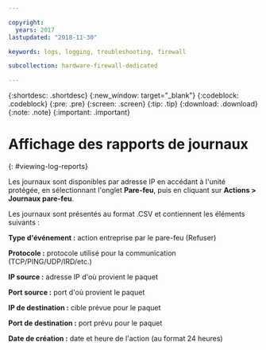 ```yaml
---

copyright:
  years: 2017
lastupdated: "2018-11-30"

keywords: logs, logging, troubleshooting, firewall

subcollection: hardware-firewall-dedicated

---
```


{:shortdesc: .shortdesc}
{:new_window: target="_blank"}
{:codeblock: .codeblock}
{:pre: .pre}
{:screen: .screen}
{:tip: .tip}
{:download: .download}
{:note: .note}
{:important: .important}

# Affichage des rapports de journaux
{: #viewing-log-reports}

Les journaux sont disponibles par adresse IP en accédant à l'unité protégée, en sélectionnant l'onglet **Pare-feu**, puis en cliquant sur **Actions > Journaux pare-feu**.

Les journaux sont présentés au format .CSV et contiennent les éléments suivants :

**Type d'événement :** action entreprise par le pare-feu (Refuser)

**Protocole :** protocole utilisé pour la communication (TCP/PING/UDP/IRD/etc.)

**IP source :** adresse IP d'où provient le paquet

**Port source :** port d'où provient le paquet

**IP de destination :** cible prévue pour le paquet

**Port de destination :** port prévu pour le paquet

**Date de création :** date et heure de l'action (au format 24 heures)
